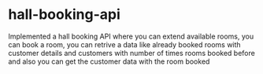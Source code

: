 # hall-booking-api
Implemented a hall booking API where you can extend available rooms, you can book a room, you can retrive a data like already booked rooms with customer details and customers with number of times rooms booked before and also you can get the customer data with the room booked
